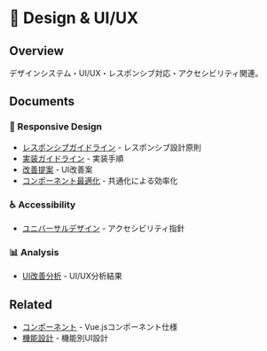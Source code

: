 # 🎨 Design & UI/UX

## Overview
デザインシステム・UI/UX・レスポンシブ対応・アクセシビリティ関連。

## Documents

### 📱 Responsive Design
- [レスポンシブガイドライン](responsive-design-guidelines.md) - レスポンシブ設計原則
- [実装ガイドライン](responsive-implementation-guidelines.md) - 実装手順
- [改善提案](responsive-design-improvement-proposal.md) - UI改善案
- [コンポーネント最適化](responsive-component-optimization.md) - 共通化による効率化

### ♿ Accessibility
- [ユニバーサルデザイン](universal-design-guidelines.md) - アクセシビリティ指針

### 📊 Analysis
- [UI改善分析](system-ui-improvement-analysis.md) - UI/UX分析結果

## Related
- [コンポーネント](../architecture/) - Vue.jsコンポーネント仕様
- [機能設計](../features/) - 機能別UI設計
